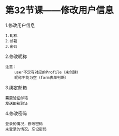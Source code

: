 # 第32节课——修改用户信息

1.修改用户信息

    1.昵称
    2.邮箱
    3.密码

2.修改昵称
    
    注意：
        user不定有对应的Profile（未创建）
        昵称不能为空（form表单判断）

3.绑定邮箱
    
    需要验证邮箱
    发送邮箱验证

4.修改密码
    
    登录的情况，修改密码
    未登录的情况，忘记密码

